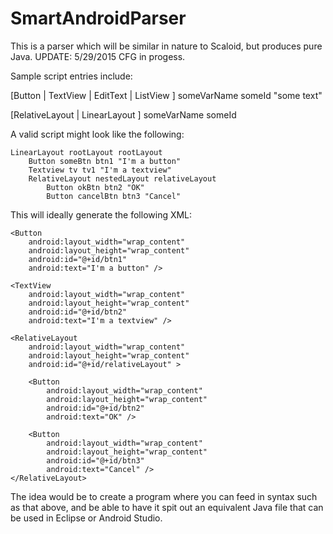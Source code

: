 # SmartAndroidParser
This is a parser which will be similar in nature to Scaloid, but produces pure Java.
UPDATE: 5/29/2015
CFG in progess.

Sample script entries include:

[Button | TextView | EditText | ListView ] someVarName someId "some text"

[RelativeLayout | LinearLayout ] someVarName someId 

A valid script might look like the following:
```
LinearLayout rootLayout rootLayout
	Button someBtn btn1 "I'm a button"
	Textview tv tv1 "I'm a textview"
 	RelativeLayout nestedLayout relativeLayout
		Button okBtn btn2 "OK"
		Button cancelBtn btn3 "Cancel"
```

This will ideally generate the following XML:

<LinearLayout
	android:layout_width="wrap_content"
	android:layout_height="wrap_content"
	android:id="@+id/rootLayout">

	<Button
		android:layout_width="wrap_content"
		android:layout_height="wrap_content"
		android:id="@+id/btn1" 
		android:text="I'm a button" />

	<TextView
		android:layout_width="wrap_content"
		android:layout_height="wrap_content"
		android:id="@+id/btn2"
		android:text="I'm a textview" />

	<RelativeLayout
		android:layout_width="wrap_content"
		android:layout_height="wrap_content"
		android:id="@+id/relativeLayout" >

		<Button
			android:layout_width="wrap_content"
			android:layout_height="wrap_content"
			android:id="@+id/btn2"
			android:text="OK" />

		<Button
			android:layout_width="wrap_content"
			android:layout_height="wrap_content"
			android:id="@+id/btn3"
			android:text="Cancel" />
	</RelativeLayout>
<LinearLayout>	

The idea would be to create a program where you can feed in syntax such as that above, and be able to have it spit out an equivalent Java file that can be used in Eclipse or Android Studio.
